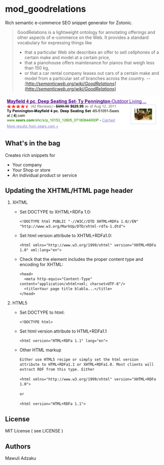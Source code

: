 # mod_goodrelations

Rich semantic e-commerce SEO snippet generator for Zotonic.

> GoodRelations is a lightweight ontology for annotating offerings and other aspects of e-commerce on the Web.
> It provides a standard vocabulary for expressing things like
> * that a particular Web site describes an offer to sell cellphones of a certain make and model at a certain price,
> * that a pianohouse offers maintenance for pianos that weigh less than 150 kg,
> * or that a car rental company leases out cars of a certain make and model from a particular set of branches across the country.
> -- <cite>[http://semanticweb.org/wiki/GoodRelations](http://semanticweb.org/wiki/GoodRelations)</cite>

![Sample Good Relations SEO banner](lib/images/sample_seo_banner.png)

## What's in the bag

Creates rich snippets for

* Your company
* Your Shop or store
* An individual product or service

## Updating the XHTML/HTML page header

1. XHTML

      * Set DOCTYPE to XHTML+RDFa 1.0:

            <!DOCTYPE html PUBLIC "-//W3C//DTD XHTML+RDFa 1.0//EN" "http://www.w3.org/MarkUp/DTD/xhtml-rdfa-1.dtd">

      * Set html version attribute to XHTML+RDFa1.0:

            <html xmlns="http://www.w3.org/1999/xhtml" version="XHTML+RDFa 1.0" xml:lang="en">

      * Check that the <head> element includes the proper content type and encoding for XHTML:

            <head>
              <meta http-equiv="Content-Type" content="application/xhtml+xml; charset=UTF-8"/>
              <title>Your page title blabla...</title>
            </head>

2. HTML5

      * Set DOCTYPE to html:

            <!DOCTYPE html>

      * Set html version attribute to HTML+RDFa1.1

            <html version="HTML+RDFa 1.1" lang="en">

      * Other HTML markup

            Either use HTML5 recipe or simply set the html version attribute to HTML+RDFa1.1 or XHTML+RDFa1.0. Most clients will extract RDF from this type. Either

            <html xmlns="http://www.w3.org/1999/xhtml" version="XHTML+RDFa 1.0">

            or

            <html version="HTML+RDFa 1.1">

## License

MIT License ( see LICENSE )


## Authors
Mawuli Adzaku <mawuli at mawuli dot me>

